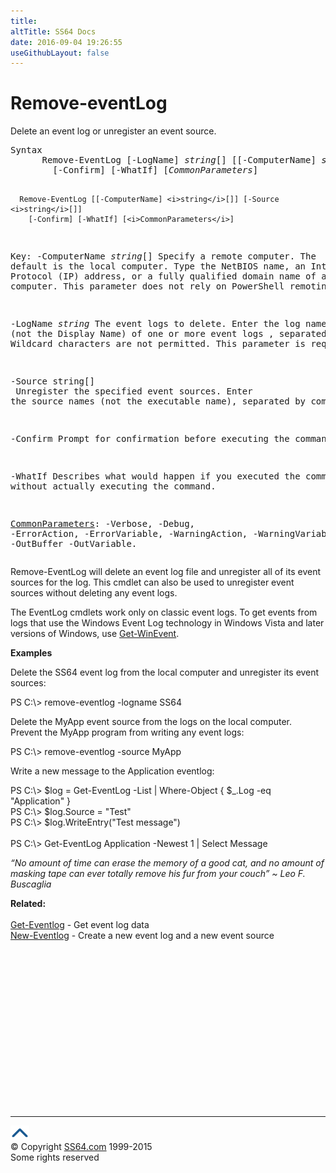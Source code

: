 ```yaml
---
title:
altTitle: SS64 Docs
date: 2016-09-04 19:26:55
useGithubLayout: false
---
```

<!-- #BeginLibraryItem "/Library/head_ps.lbi" --><!-- #EndLibraryItem --><h1>Remove-eventLog</h1> 
<p> Delete an event log or unregister an event source.</p>
<pre>Syntax
      Remove-EventLog [-LogName] <i>string</i>[] [[-ComputerName] <i>string</i>[]]
        [-Confirm] [-WhatIf] [<i>CommonParameters</i>]

      Remove-EventLog [[-ComputerName] <i>string</i>[]] [-Source <i>string</i>[]]
        [-Confirm] [-WhatIf] [<i>CommonParameters</i>]

Key:
   -ComputerName <i>string</i>[]
       Specify a remote computer. The default is the local computer.
       Type the NetBIOS name, an Internet Protocol (IP) address, or a
       fully qualified domain name of a remote computer.
       This parameter does not rely on PowerShell remoting.

   -LogName <i>string</i>
       The event logs to delete.
       Enter the log name (not the Display Name) of one or 
       more event logs , separated by commas.
       Wildcard characters are not permitted. This parameter is required.

   -Source string[]<br>       Unregister the specified event sources.
       Enter the source names (not the executable name), separated by commas.

   -Confirm
       Prompt for confirmation before executing the command.

   -WhatIf
       Describes what would happen if you executed the command
       without actually executing the command.

   <a href="common.html">CommonParameters</a>:
       -Verbose, -Debug, -ErrorAction, -ErrorVariable, -WarningAction, -WarningVariable,
       -OutBuffer -OutVariable.</pre>
<p>
  Remove-EventLog will delete an event log file and unregister all of its event sources for the log. This cmdlet can also be used to unregister event sources without deleting any event logs.</p>
<p>The  EventLog cmdlets work only on classic event logs. To get events from logs that use the Windows Event Log technology in Windows Vista and later versions of Windows, use <a href="get-winevent.html">Get-WinEvent</a>.</p>
<p><b>Examples</b></p>
<p>Delete the SS64 event log from the local computer and unregister its event sources:</p>
<p><span class="code">PS C:\&gt; remove-eventlog -logname SS64</span></p>
<p>Delete the MyApp event source from the logs on the local computer. Prevent the MyApp program from writing  any event logs:</p>
<p class="code">PS C:\&gt; remove-eventlog -source MyApp</p>
<p>Write a new message to the Application eventlog:</p>
<p class="code">PS C:\&gt; $log = Get-EventLog -List | Where-Object { $_.Log -eq "Application" }<br>
PS C:\&gt; $log.Source = "Test"<br>
PS C:\&gt; $log.WriteEntry("Test message")<br>
<br>
PS C:\&gt; Get-EventLog Application -Newest 1 | Select Message</p>
<p class="quote"><i>“No amount of time can erase the memory of a good cat, and no amount of masking tape can ever totally remove his fur from your couch” ~ Leo F. Buscaglia</i></p>
<p><b>Related:</b><br>
  <br>
  <a href="get-eventlog.html">Get-Eventlog</a> - Get event log data <a href="new-eventlog.html"><br>
New-Eventlog</a> - Create a new event log and a new event source</p><!-- #BeginLibraryItem "/Library/foot_ps.lbi" --><p>
<!-- PowerShell300 -->
<ins class="adsbygoogle" style="display:inline-block;width:300px;height:250px" data-ad-client="ca-pub-6140977852749469" data-ad-slot="6253539900"></ins>
<script>
(adsbygoogle = window.adsbygoogle || []).push({});
</script></p>
<hr>
<div id="bl" class="footer"><a href="remove-eventlog.html#"><img src="../images/top.png" width="30" height="22" alt="Back to the Top"></a></div>
<div id="br" class="footer, tagline">© Copyright <a href="http://ss64.com/">SS64.com</a> 1999-2015<br>
Some rights reserved</div><!-- #EndLibraryItem -->

